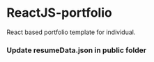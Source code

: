 # ReactJS-portfolio
React based portfolio template for individual.





### Update resumeData.json in public folder

